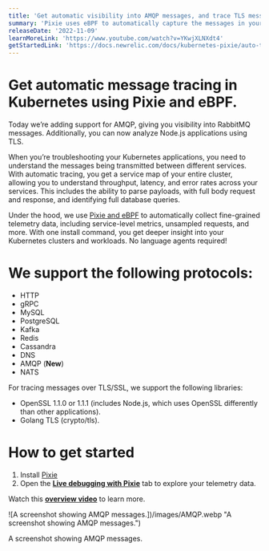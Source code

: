 ```yaml
---
title: 'Get automatic visibility into AMQP messages, and trace TLS messages to Node.js services in your K8s clusters'
summary: 'Pixie uses eBPF to automatically capture the messages in your clusters and now supports 10 protocols and two encryption libraries'
releaseDate: '2022-11-09'
learnMoreLink: 'https://www.youtube.com/watch?v=YKwjXLNXdt4'
getStartedLink: 'https://docs.newrelic.com/docs/kubernetes-pixie/auto-telemetry-pixie/install-auto-telemetry-pixie/'
---
```


# Get automatic message tracing in Kubernetes using Pixie and eBPF.

Today we’re adding support for AMQP, giving you visibility into RabbitMQ messages. Additionally, you can now analyze Node.js applications using TLS.

When you’re troubleshooting your Kubernetes applications, you need to understand the messages being transmitted between different services. With automatic tracing, you get a service map of your entire cluster, allowing you to understand throughput, latency, and error rates across your services. This includes the ability to parse payloads, with full body request and response, and identifying full database queries.

Under the hood, we use [Pixie and eBPF](https://docs.px.dev/about-pixie/pixie-ebpf) to automatically collect fine-grained telemetry data, including service-level metrics, unsampled requests, and more. With one install command, you get deeper insight into your Kubernetes clusters and workloads. No language agents required!

# We support the following protocols:

- HTTP
- gRPC
- MySQL
- PostgreSQL
- Kafka
- Redis
- Cassandra
- DNS
- AMQP (**New**)
- NATS

For tracing messages over TLS/SSL, we support the following libraries:

- OpenSSL 1.1.0 or 1.1.1 (includes Node.js, which uses OpenSSL differently than other applications).
- Golang TLS (crypto/tls).

# How to get started

1. Install [Pixie](https://docs.newrelic.com/docs/kubernetes-pixie/auto-telemetry-pixie/install-auto-telemetry-pixie)
2. Open the [**Live debugging with Pixie**](https://docs.newrelic.com/docs/kubernetes-pixie/auto-telemetry-pixie/understand-use-data/live-debugging-with-pixie) tab to explore your telemetry data.

Watch this [**overview video**](https://www.youtube.com/watch?v=YKwjXLNXdt4) to learn more.

![A screenshot showing AMQP messages.])/images/AMQP.webp "A screenshot showing AMQP messages.")

<figcaption>A screenshot showing AMQP messages.</figcaption>
